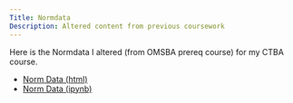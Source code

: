 ```yaml
---
Title: Normdata
Description: Altered content from previous coursework
---
```


Here is the Normdata I altered (from OMSBA prereq course) for my CTBA course. 
- [Norm Data (html)](normtemp.html)
- [Norm Data (ipynb)](normtemp.ipynb)

